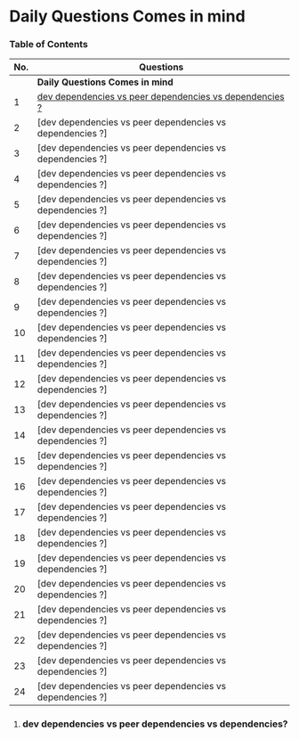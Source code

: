 # Daily Questions Comes in mind

### Table of Contents

| No. | Questions |
| --- | --------- |
|   | **Daily Questions Comes in mind** |
|1  | [dev dependencies vs peer dependencies vs dependencies ?](#dev-dependencies-vs-peer-dependencies-vs-dependencies) |
|2  | [dev dependencies vs peer dependencies vs dependencies ?]
|3  | [dev dependencies vs peer dependencies vs dependencies ?]
|4  | [dev dependencies vs peer dependencies vs dependencies ?]
|5  | [dev dependencies vs peer dependencies vs dependencies ?]
|6  | [dev dependencies vs peer dependencies vs dependencies ?]
|7  | [dev dependencies vs peer dependencies vs dependencies ?]
|8  | [dev dependencies vs peer dependencies vs dependencies ?]
|9  | [dev dependencies vs peer dependencies vs dependencies ?]
|10  | [dev dependencies vs peer dependencies vs dependencies ?]
|11  | [dev dependencies vs peer dependencies vs dependencies ?]
|12  | [dev dependencies vs peer dependencies vs dependencies ?]
|13  | [dev dependencies vs peer dependencies vs dependencies ?]
|14  | [dev dependencies vs peer dependencies vs dependencies ?]
|15  | [dev dependencies vs peer dependencies vs dependencies ?]
|16  | [dev dependencies vs peer dependencies vs dependencies ?]
|17  | [dev dependencies vs peer dependencies vs dependencies ?]
|18  | [dev dependencies vs peer dependencies vs dependencies ?]
|19  | [dev dependencies vs peer dependencies vs dependencies ?]
|20  | [dev dependencies vs peer dependencies vs dependencies ?]
|21  | [dev dependencies vs peer dependencies vs dependencies ?]
|22  | [dev dependencies vs peer dependencies vs dependencies ?]
|23  | [dev dependencies vs peer dependencies vs dependencies ?]
|24  | [dev dependencies vs peer dependencies vs dependencies ?]

1. ### dev dependencies vs peer dependencies vs dependencies?

